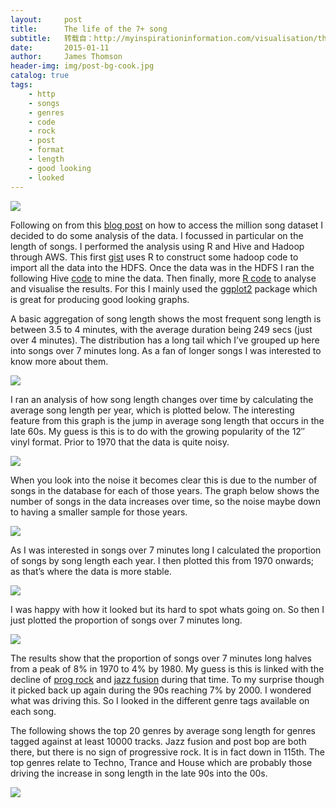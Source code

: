 ```yaml
---
layout:     post
title:      The life of the 7+ song
subtitle:   转载自：http://myinspirationinformation.com/visualisation/the-life-of-the-7-song/
date:       2015-01-11
author:     James Thomson
header-img: img/post-bg-cook.jpg
catalog: true
tags:
    - http
    - songs
    - genres
    - code
    - rock
    - post
    - format
    - length
    - good looking
    - looked
---
```


[![](http://myinspirationinformation.com/wp-content/uploads/2014/12/plot3.jpeg)
](http://myinspirationinformation.com/uncategorized/the-life-of-the-7-song)

Following on from this [blog post](http://myinspirationinformation.com/aws/accessing-a-million-songs-with-hive-and-hadoop-on-aws) on how to access the million song dataset I decided to do some analysis of the data. I focussed in particular on the length of songs. I performed the analysis using R and Hive and Hadoop through AWS. This first [gist](https://gist.github.com/jamesthomson/f73506dc883dafc0ae97) uses R to construct some hadoop code to import all the data into the HDFS. Once the data was in the HDFS I ran the following Hive [code](https://gist.github.com/jamesthomson/00fcf7b57550d6f03a9d) to mine the data. Then finally, more [R code](https://gist.github.com/jamesthomson/112ae4fc61b03add6c4f) to analyse and visualise the results. For this I mainly used the [ggplot2](http://ggplot2.org/) package which is great for producing good looking graphs.



A basic aggregation of song length shows the most frequent song length is between 3.5 to 4 minutes, with the average duration being 249 secs (just over 4 minutes). The distribution has a long tail which I’ve grouped up here into songs over 7 minutes long. As a fan of longer songs I was interested to know more about them.

[![](http://myinspirationinformation.com/wp-content/uploads/2014/12/plot3.jpeg)
](http://myinspirationinformation.com/wp-content/uploads/2014/12/plot3.jpeg)

I ran an analysis of how song length changes over time by calculating the average song length per year, which is plotted below. The interesting feature from this graph is the jump in average song length that occurs in the late 60s. My guess is this is to do with the growing popularity of the 12″ vinyl format. Prior to 1970 that the data is quite noisy.

[![](http://myinspirationinformation.com/wp-content/uploads/2014/12/plot1.jpeg)
](http://myinspirationinformation.com/wp-content/uploads/2014/12/plot1.jpeg)

When you look into the noise it becomes clear this is due to the number of songs in the database for each of those years. The graph below shows the number of songs in the data increases over time, so the noise maybe down to having a smaller sample for those years.

[![](http://myinspirationinformation.com/wp-content/uploads/2014/12/plot2.jpeg)
](http://myinspirationinformation.com/wp-content/uploads/2014/12/plot2.jpeg)

As I was interested in songs over 7 minutes long I calculated the proportion of songs by song length each year. I then plotted this from 1970 onwards; as that’s where the data is more stable.

[![](http://myinspirationinformation.com/wp-content/uploads/2015/01/plot7.jpeg)
](http://myinspirationinformation.com/wp-content/uploads/2015/01/plot7.jpeg)

I was happy with how it looked but its hard to spot whats going on. So then I just plotted the proportion of songs over 7 minutes long.

[![](http://myinspirationinformation.com/wp-content/uploads/2014/12/plot4.jpeg)
](http://myinspirationinformation.com/wp-content/uploads/2014/12/plot4.jpeg)

The results show that the proportion of songs over 7 minutes long halves from a peak of 8% in 1970 to 4% by 1980. My guess is this is linked with the decline of [prog rock](http://en.wikipedia.org/wiki/Progressive_rock) and [jazz fusion](http://en.wikipedia.org/wiki/Jazz_fusion) during that time. To my surprise though it picked back up again during the 90s reaching 7% by 2000. I wondered what was driving this. So I looked in the different genre tags available on each song.

The following shows the top 20 genres by average song length for genres tagged against at least 10000 tracks. Jazz fusion and post bop are both there, but there is no sign of progressive rock. It is in fact down in 115th. The top genres relate to Techno, Trance and House which are probably those driving the increase in song length in the late 90s into the 00s. 

[![](http://myinspirationinformation.com/wp-content/uploads/2014/12/plot5.jpeg)
](http://myinspirationinformation.com/wp-content/uploads/2014/12/plot5.jpeg)
